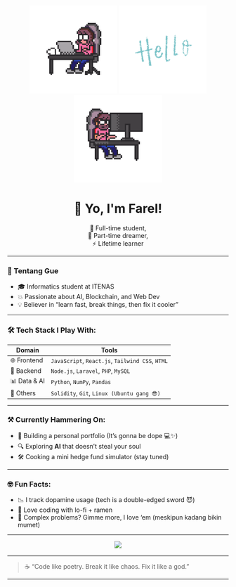 <div align="center">
  <img src="/gifs/csguy.gif" width="200" height="200" />
  <img src="/gifs/hello.gif" width="200" height="200" />
  <img src="/gifs/csnotguy.gif" width="200" height="200" />
</div>

<h1 align="center">👋 Yo, I'm Farel!</h1>

<p align="center">
  🚀 Full-time student, <br/>
  🎯 Part-time dreamer, <br/>
  ⚡ Lifetime learner
</p>

---

### 🧠 Tentang Gue
- 🎓 Informatics student at ITENAS  
- 💥 Passionate about AI, Blockchain, and Web Dev  
- 💡 Believer in “learn fast, break things, then fix it cooler”  

---

### 🛠️ Tech Stack I Play With:
| Domain | Tools |
|--------|-------|
| 🌐 Frontend | `JavaScript`, `React.js`, `Tailwind CSS`, `HTML` |
| 🔧 Backend | `Node.js`, `Laravel`, `PHP`, `MySQL` |
| 📊 Data & AI | `Python`, `NumPy`, `Pandas` |
| 🧙 Others | `Solidity`, `Git`, `Linux (Ubuntu gang 😎)` |

---

### ⚒️ Currently Hammering On:
- 🚧 Building a personal portfolio (It’s gonna be dope 💻✨)
- 🔍 Exploring **AI** that doesn’t steal your soul  
- 🛠️ Cooking a mini hedge fund simulator (stay tuned)  

---

### 🤓 Fun Facts:
- 📉 I track dopamine usage (tech is a double-edged sword 😈)
- 🍜 Love coding with lo-fi + ramen
- 🧩 Complex problems? Gimme more, I love ‘em (meskipun kadang bikin mumet)

---

<p align="center">
  <img src="https://readme-typing-svg.herokuapp.com?center=true&vCenter=true&lines=Code.+Sleep.+Debug.+Repeat.;Just+a+guy+who+loves+tech.;Currently+learning+everything+cool+🔥" />
</p>

---

> ☕ “Code like poetry. Break it like chaos. Fix it like a god.”

---

